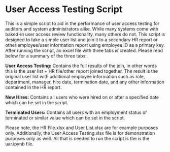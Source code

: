 # User Access Testing Script

This is a simple script to aid in the performance of user access testing for auditors and system administrators alike. While many systems come with baked-in user access review functionality, many others do not. This script is designed to take a simple user list and join it to a secondary HR report or other employee/user information report using employee ID as a primary key. After running the script, an excel file with three tabs is created. Please read below for a summary of the three tabs:

**User Access Testing:** Contains the full results of the join, in other words this is the user list + HR file/other report joined together. The result is the original user list with additional employee information such as role, department, manager, hire date, termination date, and any other information contained in the HR report.

**New Hires:** Contains all users who were hired on or after a specified date which can be set in the script.

**Terminated Users:** Contains all users with an employment status of terminated or similar value which can be set in the script.

Please note, the HR File.xlsx and User List.xlsx are for example purposes only. Additionally, the User Access Testing.xlsx file is for demonstration purposes only as well. All that is needed to run the script is the is the uar.ipynb file.
